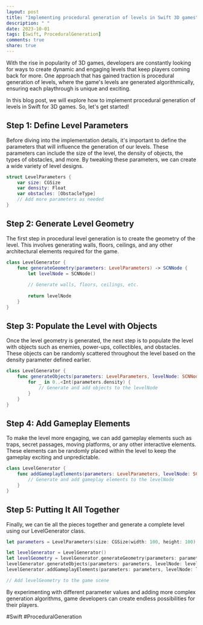 ```yaml
---
layout: post
title: "Implementing procedural generation of levels in Swift 3D games"
description: " "
date: 2023-10-01
tags: [Swift, ProceduralGeneration]
comments: true
share: true
---
```


With the rise in popularity of 3D games, developers are constantly looking for ways to create dynamic and engaging levels that keep players coming back for more. One approach that has gained traction is procedural generation of levels, where the game's levels are generated algorithmically, ensuring each playthrough is unique and exciting.

In this blog post, we will explore how to implement procedural generation of levels in Swift for 3D games. So, let's get started!

## Step 1: Define Level Parameters

Before diving into the implementation details, it's important to define the parameters that will influence the generation of our levels. These parameters can include the size of the level, the density of objects, the types of obstacles, and more. By tweaking these parameters, we can create a wide variety of level designs.

```swift
struct LevelParameters {
    var size: CGSize
    var density: Float
    var obstacles: [ObstacleType]
    // Add more parameters as needed
}
```

## Step 2: Generate Level Geometry

The first step in procedural level generation is to create the geometry of the level. This involves generating walls, floors, ceilings, and any other architectural elements required for the game. 

```swift
class LevelGenerator {
    func generateGeometry(parameters: LevelParameters) -> SCNNode {
        let levelNode = SCNNode()
        
        // Generate walls, floors, ceilings, etc.
        
        return levelNode
    }
}
```

## Step 3: Populate the Level with Objects

Once the level geometry is generated, the next step is to populate the level with objects such as enemies, power-ups, collectibles, and obstacles. These objects can be randomly scattered throughout the level based on the density parameter defined earlier.

```swift
class LevelGenerator {
    func generateObjects(parameters: LevelParameters, levelNode: SCNNode) {
        for _ in 0..<Int(parameters.density) {
            // Generate and add objects to the levelNode
        }
    }
}
```

## Step 4: Add Gameplay Elements

To make the level more engaging, we can add gameplay elements such as traps, secret passages, moving platforms, or any other interactive elements. These elements can be randomly placed within the level to keep the gameplay exciting and unpredictable.

```swift
class LevelGenerator {
    func addGameplayElements(parameters: LevelParameters, levelNode: SCNNode) {
        // Generate and add gameplay elements to the levelNode
    }
}
```

## Step 5: Putting It All Together

Finally, we can tie all the pieces together and generate a complete level using our LevelGenerator class. 

```swift
let parameters = LevelParameters(size: CGSize(width: 100, height: 100), density: 0.2, obstacles: [.rock, .tree])

let levelGenerator = LevelGenerator()
let levelGeometry = levelGenerator.generateGeometry(parameters: parameters)
levelGenerator.generateObjects(parameters: parameters, levelNode: levelGeometry)
levelGenerator.addGameplayElements(parameters: parameters, levelNode: levelGeometry)

// Add levelGeometry to the game scene
```

By experimenting with different parameter values and adding more complex generation algorithms, game developers can create endless possibilities for their players.

#Swift #ProceduralGeneration